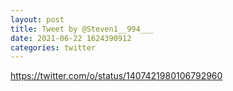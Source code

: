 ```yaml
--- 
layout: post 
title: Tweet by @Steven1__994___ 
date: 2021-06-22 1624390912 
categories: twitter 
--- 
```

https://twitter.com/o/status/1407421980106792960
